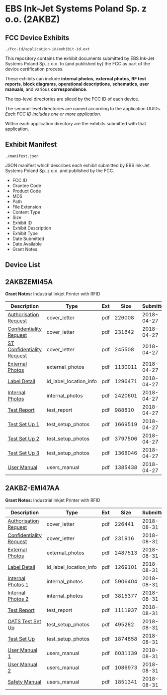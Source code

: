 # EBS Ink-Jet Systems Poland Sp. z o.o. (2AKBZ)
## FCC Device Exhibits

```
./fcc-id/application-id/exhibit-id.ext
```

This repository contains the exhibit documents submitted by EBS Ink-Jet Systems Poland Sp. z o.o. to (and published by) the FCC as part of the device certification process.

These exhibits can include **internal photos**, **external photos**, **RF test reports**, **block diagrams**, **operational descriptions**, **schematics**, **user manuals**, and various **correspondence**.

The top-level directories are sliced by the FCC ID of each device.

The second-level directories are named according to the application UUIDs. *Each FCC ID includes one or more application.*

Within each application directory are the exhibits submitted with that application. 

## Exhibit Manifest

```
./manifest.json
```

JSON manifest which describes each exhibit submitted by EBS Ink-Jet Systems Poland Sp. z o.o. and published by the FCC.

- FCC ID
- Grantee Code
- Product Code
- MD5
- Path
- File Extension
- Content Type
- Size
- Exhibit ID
- Exhibit Description
- Exhibit Type
- Date Submitted
- Date Available
- Grant Notes

## Device List
## 2AKBZEMI45A
**Grant Notes:** Industrial Inkjet Printer with RFID

| Description | Type | Ext | Size | Submitted | Available |
| ----------- | ---- | --- | ---- | --------- | --------- |
| [Authorisation Request](2AKBZEMI45A/0c0d54e0998aafd1f4b469904b366496/3831756.pdf) | cover_letter | pdf | 226008 | 2018-04-27 | 2018-04-27 |
| [Confidentiality Request](2AKBZEMI45A/0c0d54e0998aafd1f4b469904b366496/3831757.pdf) | cover_letter | pdf | 231642 | 2018-04-27 | 2018-04-27 |
| [ST Confidentiality Request](2AKBZEMI45A/0c0d54e0998aafd1f4b469904b366496/3831758.pdf) | cover_letter | pdf | 245508 | 2018-04-27 | 2018-04-27 |
| [External Photos](2AKBZEMI45A/0c0d54e0998aafd1f4b469904b366496/3831760.pdf) | external_photos | pdf | 1130011 | 2018-04-27 | 2018-04-27 |
| [Label Detail](2AKBZEMI45A/0c0d54e0998aafd1f4b469904b366496/3831761.pdf) | id_label_location_info | pdf | 1296471 | 2018-04-27 | 2018-04-27 |
| [Internal Photos](2AKBZEMI45A/0c0d54e0998aafd1f4b469904b366496/3831762.pdf) | internal_photos | pdf | 2420601 | 2018-04-27 | 2018-05-31 |
| [Test Report](2AKBZEMI45A/0c0d54e0998aafd1f4b469904b366496/3831766.pdf) | test_report | pdf | 988810 | 2018-04-27 | 2018-04-27 |
| [Test Set Up 1](2AKBZEMI45A/0c0d54e0998aafd1f4b469904b366496/3831767.pdf) | test_setup_photos | pdf | 1669519 | 2018-04-27 | 2018-04-27 |
| [Test Set Up 2](2AKBZEMI45A/0c0d54e0998aafd1f4b469904b366496/3831768.pdf) | test_setup_photos | pdf | 3797506 | 2018-04-27 | 2018-04-27 |
| [Test Set Up 3](2AKBZEMI45A/0c0d54e0998aafd1f4b469904b366496/3831776.pdf) | test_setup_photos | pdf | 1368046 | 2018-04-27 | 2018-04-27 |
| [User Manual](2AKBZEMI45A/0c0d54e0998aafd1f4b469904b366496/3831779.pdf) | users_manual | pdf | 1385438 | 2018-04-27 | 2018-04-27 |
## 2AKBZ-EMI47AA
**Grant Notes:** Industrial Inkjet Printer with RFID

| Description | Type | Ext | Size | Submitted | Available |
| ----------- | ---- | --- | ---- | --------- | --------- |
| [Authorisation Request](2AKBZ-EMI47AA/4ab8eecf12bfe62714fb8b65ab1b3889/3985941.pdf) | cover_letter | pdf | 226441 | 2018-08-31 | 2018-08-31 |
| [Confidentiality Request](2AKBZ-EMI47AA/4ab8eecf12bfe62714fb8b65ab1b3889/3985942.pdf) | cover_letter | pdf | 231916 | 2018-08-31 | 2018-08-31 |
| [External Photos](2AKBZ-EMI47AA/4ab8eecf12bfe62714fb8b65ab1b3889/3985944.pdf) | external_photos | pdf | 2487513 | 2018-08-31 | 2018-08-31 |
| [Label Detail](2AKBZ-EMI47AA/4ab8eecf12bfe62714fb8b65ab1b3889/3985945.pdf) | id_label_location_info | pdf | 1269101 | 2018-08-31 | 2018-08-31 |
| [Internal Photos 1](2AKBZ-EMI47AA/4ab8eecf12bfe62714fb8b65ab1b3889/3985946.pdf) | internal_photos | pdf | 5906404 | 2018-08-31 | 2018-08-31 |
| [Internal Photos 2](2AKBZ-EMI47AA/4ab8eecf12bfe62714fb8b65ab1b3889/3985947.pdf) | internal_photos | pdf | 3815377 | 2018-08-31 | 2018-08-31 |
| [Test Report](2AKBZ-EMI47AA/4ab8eecf12bfe62714fb8b65ab1b3889/3985953.pdf) | test_report | pdf | 1111937 | 2018-08-31 | 2018-08-31 |
| [OATS Test Set Up](2AKBZ-EMI47AA/4ab8eecf12bfe62714fb8b65ab1b3889/3985954.pdf) | test_setup_photos | pdf | 495282 | 2018-08-31 | 2018-08-31 |
| [Test Set Up](2AKBZ-EMI47AA/4ab8eecf12bfe62714fb8b65ab1b3889/3985955.pdf) | test_setup_photos | pdf | 1874858 | 2018-08-31 | 2018-08-31 |
| [User Manual 1](2AKBZ-EMI47AA/4ab8eecf12bfe62714fb8b65ab1b3889/3985956.pdf) | users_manual | pdf | 6031139 | 2018-08-31 | 2018-08-31 |
| [User Manual 2](2AKBZ-EMI47AA/4ab8eecf12bfe62714fb8b65ab1b3889/3985957.pdf) | users_manual | pdf | 1086973 | 2018-08-31 | 2018-08-31 |
| [Safety Manual](2AKBZ-EMI47AA/4ab8eecf12bfe62714fb8b65ab1b3889/3985958.pdf) | users_manual | pdf | 1851341 | 2018-08-31 | 2018-08-31 |
